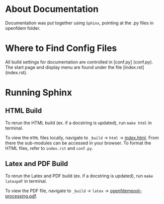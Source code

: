 # About Documentation
Documentation was put together using `Sphinx`, pointing at the .py files in openfdem folder. 

# Where to Find Config Files
All build settings for documentation are controlled in [conf.py] (conf.py). The start page and display menu are found under the file [index.rst] (index.rst).

# Running Sphinx

## HTML Build
To rerun the HTML build (ex. if a docstring is updated), run
 `make html` 
 in terminal.

To view the `HTML` files locally, navigate to  `_build` -> `html` -> [index.html](_build/html/index.html). From there the sub-modules can be accessed in your browser.
To format the HTML files, refer to `index.rst` and `conf.py`.

## Latex and PDF Build
To rerun the Latex and PDF build (ex. if a docstring is updated), run
 `make latexpdf` 
 in terminal.

To view the PDF file, navigate to  `_build` -> `latex` -> [openfdempost-processing.pdf](_build/latex/openfdempost-processing.pdf). 
